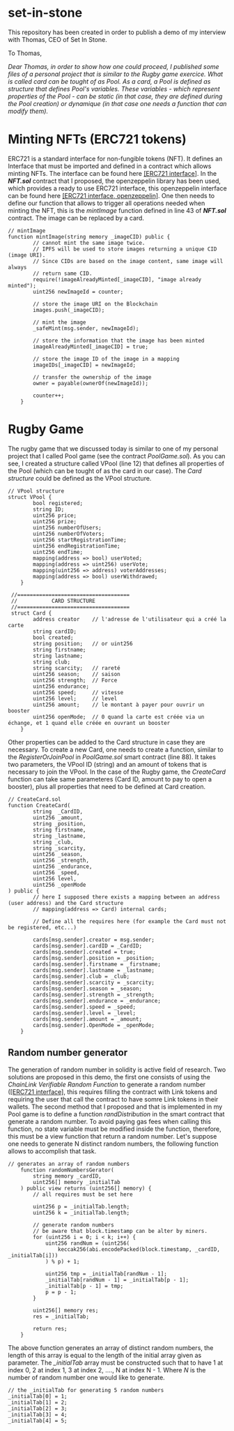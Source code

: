 # set-in-stone

This repository has been created in order to publish a demo of my interview with Thomas, CEO of Set In Stone.

To Thomas,

*Dear Thomas, in order to show how one could proceed, I published some files of a personal project that is similar to the Rugby game exercice. What is called card can be tought of as Pool. As a card, a Pool is defined as structure that defines Pool's variables. These variables - which represent properties of the Pool - can be static (in that case, they are defined during the Pool creation) or dynamique (in that case one needs a function that can modify them).*

# Minting NFTs (ERC721 tokens)

ERC721 is a standard interface for non-fungible tokens (NFT). It defines an Interface that must be imported and defined in a contract which allows minting NFTs. The interface can be found here [[ERC721 interface]](https://eips.ethereum.org/EIPS/eip-721). In the __*NFT.sol*__ contract that I proposed, the openzeppelin library has been used, which provides a ready to use ERC721 interface, this openzeppelin interface can be found here [[ERC721 interface, openzeppelin]](https://github.com/OpenZeppelin/openzeppelin-contracts/blob/master/contracts/token/ERC721/ERC721.sol). One then needs to define our function that allows to trigger all operations needed when minting the NFT, this is the _*mintImage*_ function defined in line 43 of __*NFT.sol*__ contract. The image can be replaced by a card.

```solidity
// mintImage
function mintImage(string memory _imageCID) public {
        // cannot mint the same image twice.
        // IPFS will be used to store images returning a unique CID (image URI).
        // Since CIDs are based on the image content, same image will always
        // return same CID.
        require(!imageAlreadyMinted[_imageCID], "image already minted");
        uint256 newImageId = counter;

        // store the image URI on the Blockchain
        images.push(_imageCID);

        // mint the image
        _safeMint(msg.sender, newImageId);

        // store the information that the image has been minted
        imageAlreadyMinted[_imageCID] = true;

        // store the image ID of the image in a mapping
        imageIDs[_imageCID] = newImageId;

        // transfer the ownership of the image
        owner = payable(ownerOf(newImageId));

        counter++;
    }
```

# Rugby Game

The rugby game that we discussed today is similar to one of my personal project that I called Pool game (see the contract _*PoolGame.sol*_). As you can see, I created a structure called VPool (line 12) that defines all properties of the Pool (which can be tought of as the card in our case). The *Card structure* could be defined as the VPool structure.

```solidity
// VPool structure
struct VPool {
        bool registered;
        string ID;
        uint256 price;
        uint256 prize;
        uint256 numberOfUsers;
        uint256 numberOfVoters;
        uint256 startRegistrationTime;
        uint256 endRegistrationTime;
        uint256 endTime;
        mapping(address => bool) userVoted;
        mapping(address => uint256) userVote;
        mapping(uint256 => address) voterAddresses;
        mapping(address => bool) userWithdrawed;
    }
    
 //====================================
 //           CARD STRUCTURE
 //====================================
 struct Card {
        address creator    // l'adresse de l'utilisateur qui a créé la carte
        string cardID;
        bool created;
        string position;   // or uint256
        string firstname;
        string lastname;
        string club;
        string scarcity;   // rareté
        uint256 season;    // saison
        uint256 strength;  // Force
        uint256 endurance;
        uint256 speed;     // vitesse
        uint256 level;     // level
        uint256 amount;    // le montant à payer pour ouvrir un booster
        uint256 openMode;  // 0 quand la carte est créée via un échange, et 1 quand elle créée en ouvrant un booster
    }
```
Other properties can be added to the Card structure in case they are necessary. To create a new Card, one needs to create a function, similar to the _*RegisterOrJoinPool*_ in  _*PoolGame.sol*_ smart contract (line 88). It takes two parameters, the VPool ID (string) and an amount of tokens that is necessary to join the VPool. In the case of the Rugby game, the _*CreateCard*_ function can take same parameteres (Card ID, amount to pay to open a booster), plus all properties that need to be defined at Card creation.

```solidity
// CreateCard.sol
function CreateCard(
        string  _CardID,
        uint256 _amount,
        string _position,
        string firstname,
        string _lastname,
        string _club,
        string _scarcity,
        uint256 _season,
        uint256 _strength,
        uint256 _endurance,
        uint256 _speed,
        uint256 level,
        uint256 _openMode
) public {
        // here I supposed there exists a mapping between an address (user address) and the Card structure
        // mapping(address => Card) internal cards;
        
        // Define all the requires here (for example the Card must not be registered, etc...) 
        
        cards[msg.sender].creator = msg.sender;
        cards[msg.sender].cardID = _CardID;
        cards[msg.sender].created = true;
        cards[msg.sender].position = _position;
        cards[msg.sender].firstname = _firstname;
        cards[msg.sender].lastname = _lastname;
        cards[msg.sender].club = _club;
        cards[msg.sender].scarcity = _scarcity;
        cards[msg.sender].season = _season;
        cards[msg.sender].strength = _strength;
        cards[msg.sender].endurance = _endurance;
        cards[msg.sender].speed = _speed;
        cards[msg.sender].level = _level;
        cards[msg.sender].amount = _amount;
        cards[msg.sender].OpenMode = _openMode;
    }
```

## Random number generator

The generation of random number in solidity is active field of research. Two solutions are proposed in this demo, the first one consists of using the _*ChainLink Verifiable Random Function*_ to generate a random number ([[ERC721 interface]](https://docs.chain.link/docs/chainlink-vrf/#:~:text=Chainlink%20VRF%20(Verifiable%20Random%20Function,Blockchain%20games%20and%20NFTs)), this requires filling the contract with Link tokens and requiring the user that call the contract to have somre Link tokens in their wallets. The second method that I proposed and that is implemented in my Pool game is to define a function _*randDistribution*_ in the smart contract that generate a random number. To avoid paying gas fees when calling this function, no state variable must be modified inside the function, therefore, this must be a view function that return a random number. Let's suppose one needs to generate N distinct random numbers, the following function allows to accomplish that task.

```solidity
// generates an array of random numbers
    function randomNumbersGerator(
        string memory _cardID,
        uint256[] memory _initialTab
    ) public view returns (uint256[] memory) {
        // all requires must be set here

        uint256 p = _initialTab.length;
        uint256 k = _initialTab.length;

        // generate random numbers
        // be aware that block.timestamp can be alter by miners.
        for (uint256 i = 0; i < k; i++) {
            uint256 randNum = (uint256(
                keccak256(abi.encodePacked(block.timestamp, _cardID, _initialTab[i]))
            ) % p) + 1;

            uint256 tmp = _initialTab[randNum - 1];
            _initialTab[randNum - 1] = _initialTab[p - 1];
            _initialTab[p - 1] = tmp;
            p = p - 1;
        }

        uint256[] memory res;
        res = _initialTab;

        return res;
    }
```

The above function generates an array of distinct random numbers, the length of this array is equal to the length of the initial array given as parameter. The _*_initialTab*_ array must be constructed such that to have 1 at index 0, 2 at index 1, 3 at index 2, ...., N at index N - 1. Where _*N*_ is the number of random number one would like to generate.

```solidity
// the _initialTab for generating 5 random numbers
_initialTab[0] = 1;
_initialTab[1] = 2;
_initialTab[2] = 3;
_initialTab[3] = 4;
_initialTab[4] = 5;
```
















